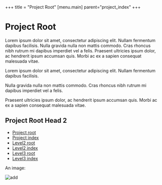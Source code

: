 +++
title = "Project Root"
[menu.main]
parent="project_index"
+++

# Project Root

Lorem ipsum dolor sit amet, consectetur adipiscing elit. Nullam fermentum dapibus facilisis. Nulla gravida nulla non mattis commodo. Cras rhoncus nibh rutrum mi dapibus imperdiet vel a felis. Praesent ultricies ipsum dolor, ac hendrerit ipsum accumsan quis. Morbi ac ex a sapien consequat malesuada vitae.


Lorem ipsum dolor sit amet, consectetur adipiscing elit. Nullam fermentum dapibus facilisis. 

Nulla gravida nulla non mattis commodo. Cras rhoncus nibh rutrum mi dapibus imperdiet vel a felis. 

Praesent ultricies ipsum dolor, ac hendrerit ipsum accumsan quis. Morbi ac ex a sapien consequat malesuada vitae.


## Project Root Head 2

* [Project root](rootfile.md)
* [Project index](index.md)
* [Level2 root](level2/2-root.md)
* [Level2 index](level2/index.md)
* [Level3 root](level2/level3/3-root.md)
* [Level3 index](level2/level3/index.md)

An image:

![add](../level2/images/baldwin.gif)